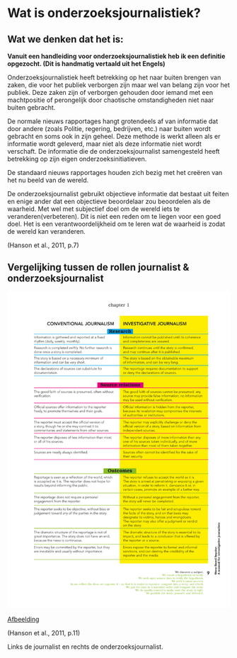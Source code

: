 # Wat is onderzoeksjournalistiek?




## Wat we denken dat het is:
<b>Vanuit een handleiding voor onderzoeksjournalistiek heb ik een definitie opgezocht. (Dit is handmatig vertaald uit het Engels)</b>

Onderzoeksjournalistiek heeft betrekking op het naar buiten brengen van zaken, die voor het publiek verborgen zijn maar wel van belang zijn voor het publiek. Deze zaken zijn of verborgen gehouden door iemand met een machtpositie of perongelijk door chaotische omstandigheden niet naar buiten gebracht. 

De normale nieuws rapportages hangt grotendeels af van informatie dat door andere (zoals Politie, regering, bedrijven, etc.) naar buiten wordt gebracht en soms ook in zijn geheel. Deze methode is werkt alleen als er informatie wordt geleverd, maar niet als deze informatie niet wordt verschaft. De informatie die de onderzoeksjournalist samengesteld heeft betrekking op zijn eigen onderzoeksinitiatieven.

De standaard nieuws rapportages houden zich bezig met het creëren van het nu beeld van de wereld. 

De onderzoeksjournalist gebruikt objectieve informatie dat bestaat uit feiten en enige ander dat een objectieve beoordelaar zou beoordelen als de waarheid. Met wel met subjectief doel om de wereld iets te veranderen(verbeteren). Dit is niet een reden om te liegen voor een goed doel. Het is een verantwoordelijkheid om te leren wat de waarheid is zodat de wereld kan veranderen.

(Hanson et al., 2011, p.7)


## Vergelijking tussen de rollen journalist & onderzoeksjournalist
![Vergelijking rollen journalist en onderzoeksjournalist](content/SBI_Manual-11.png)

[Afbeelding](content/SBI_Manual-11.png)

(Hanson et al., 2011, p.11)

Links de journalist en rechts de onderzoeksjournalist.
